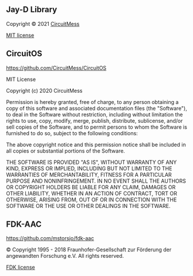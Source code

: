 ## Jay-D Library
Copyright © 2021 [CircuitMess](http://circuitmess.com/)

[MIT license](https://github.com/CircuitMess/JayD-Library/blob/master/LICENSE)

## CircuitOS
https://github.com/CircuitMess/CircuitOS

MIT License

Copyright (c) 2020 CircuitMess

Permission is hereby granted, free of charge, to any person obtaining a copy
of this software and associated documentation files (the "Software"), to deal
in the Software without restriction, including without limitation the rights
to use, copy, modify, merge, publish, distribute, sublicense, and/or sell
copies of the Software, and to permit persons to whom the Software is
furnished to do so, subject to the following conditions:

The above copyright notice and this permission notice shall be included in all
copies or substantial portions of the Software.

THE SOFTWARE IS PROVIDED "AS IS", WITHOUT WARRANTY OF ANY KIND, EXPRESS OR
IMPLIED, INCLUDING BUT NOT LIMITED TO THE WARRANTIES OF MERCHANTABILITY,
FITNESS FOR A PARTICULAR PURPOSE AND NONINFRINGEMENT. IN NO EVENT SHALL THE
AUTHORS OR COPYRIGHT HOLDERS BE LIABLE FOR ANY CLAIM, DAMAGES OR OTHER
LIABILITY, WHETHER IN AN ACTION OF CONTRACT, TORT OR OTHERWISE, ARISING FROM,
OUT OF OR IN CONNECTION WITH THE SOFTWARE OR THE USE OR OTHER DEALINGS IN THE
SOFTWARE.

## FDK-AAC

https://github.com/mstorsjo/fdk-aac

© Copyright  1995 - 2018 Fraunhofer-Gesellschaft zur Förderung der angewandten
Forschung e.V. All rights reserved.

[FDK license](https://github.com/mstorsjo/fdk-aac/blob/master/NOTICE)
